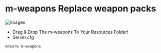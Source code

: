 # m-weapons Replace weapon packs

![İmages](https://media.discordapp.net/attachments/1163035265695219833/1163047148011651212/image.png?ex=653e2710&is=652bb210&hm=f609f54ec3fe8dee2ef581ad37d725c9eb04c929163e2099bb25f5cb21dec055&=&width=768&height=536)

- Drag & Drop The m-weapons To Your Resources Folder!
- Server.cfg
```
ensure m-weapons
```

